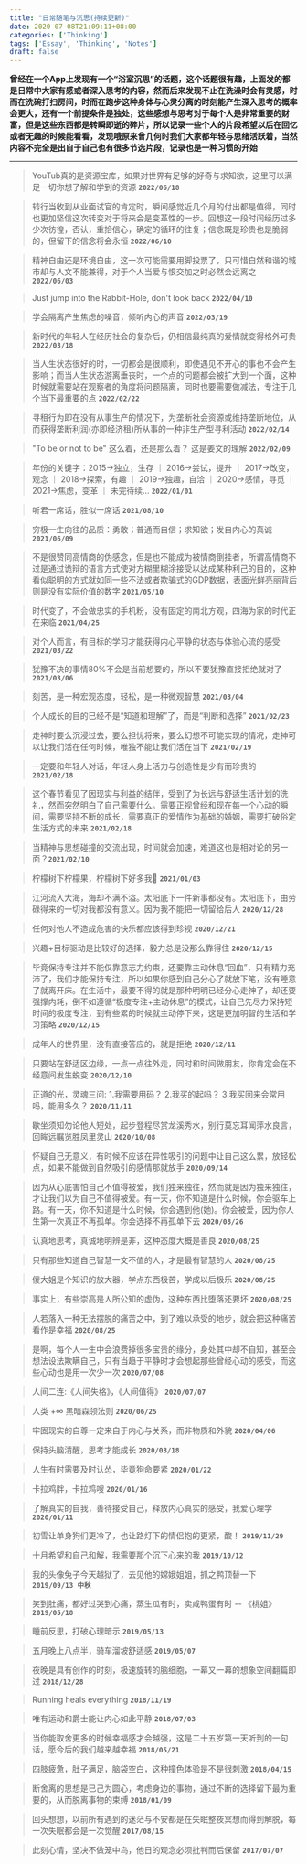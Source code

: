 ```yaml
---
title: "日常随笔与沉思(持续更新)"
date: 2020-07-08T21:09:11+08:00
categories: ['Thinking']
tags: ['Essay', 'Thinking', 'Notes']
draft: false
---
```


**曾经在一个App上发现有一个“浴室沉思”的话题，这个话题很有趣，上面发的都是日常中大家有感或者深入思考的内容，然而后来发现不止在洗澡时会有灵感，时而在洗碗打扫房间，时而在跑步这种身体与心灵分离的时刻能产生深入思考的概率会更大，还有一个前提条件是独处，这些感想与思考对于每个人是非常重要的财富，但是这些东西都是转瞬即逝的碎片，所以记录一些个人的片段希望以后在回忆或者无趣的时候能看看，发现哦原来曾几何时我们大家都年轻与思绪活跃着，当然内容不完全是出自于自己也有很多节选片段，记录也是一种习惯的开始**
___

> YouTub真的是资源宝库，如果对世界有足够的好奇与求知欲，这里可以满足一切你想了解和学到的资源  **`2022/06/18`**

> 转行当收到从业面试官的肯定时，瞬间感觉近几个月的付出都是值得，同时也更加坚信这次转变对于将来会是变革性的一步。回想这一段时间经历过多少次彷徨，否认，重拾信心，确定的循环的往复；信念既是珍贵也是脆弱的，但留下的信念将会永恒  **`2022/06/10`**

> 精神自由还是环境自由，这一次可能需要用脚投票了，只可惜自然和谐的城市却与人文不能兼得，对于个人当爱与恨交加之时必然会远离之  **`2022/06/03`**

> Just jump into the Rabbit-Hole, don't look back   **`2022/04/10`**

> 学会隔离产生焦虑的噪音，倾听内心的声音    **`2022/03/19`**

> 新时代的年轻人在经历社会的复杂后，仍相信最纯真的爱情就变得格外可贵    **`2022/03/18`**

> 当人生状态很好的时，一切都会是很顺利，即使遇见不开心的事也不会产生影响；而当人生状态游离垂丧时，一个点的问题都会被扩大到一个面，这种时候就需要站在观察者的角度将问题隔离，同时也要需要做减法，专注于几个当下最重要的点    **`2022/02/22`**

> 寻租行为即在没有从事生产的情况下，为垄断社会资源或维持垄断地位，从而获得垄断利润(亦即经济租)所从事的一种非生产型寻利活动    **`2022/02/14`**

> "To be or not to be" 这么着，还是那么着？ 这是姜文的理解      **`2022/02/09`**

> 年份的关键字：2015->独立，生存 ｜ 2016->尝试，提升 ｜ 2017->改变，观念 ｜ 2018->探索，有趣 ｜ 2019->独趣，自洽 ｜ 2020->感情，寻觅 ｜ 2021->焦虑，变革 ｜ 未完待续...    **`2022/01/01`**

> 听君一席话，胜似一席话    **`2021/08/10`**

> 穷极一生向往的品质：勇敢；普通而自信；求知欲；发自内心的真诚      **`2021/06/09`**

> 不是很赞同高情商的伪感念，但是也不能成为被情商倒挂者，所谓高情商不过是通过诡辩的语言方式使对方糊里糊涂接受以达成某种利己的目的，这种看似聪明的方式就如同一些不法或者欺骗式的GDP数据，表面光鲜亮丽背后则是没有实际价值的数字  **`2021/05/10`**

> 时代变了，不会做忠实的手机粉，没有固定的南北方观，四海为家的时代正在来临  **`2021/04/25`**

> 对个人而言，有目标的学习才能获得内心平静的状态与体验心流的感受    **`2021/03/22`**

> 犹豫不决的事情80%不会是当前想要的，所以不要犹豫直接拒绝就对了   **`2021/03/06`**

> 刻苦，是一种宏观态度，轻松，是一种微观智慧  **`2021/03/04`**

> 个人成长的目的已经不是“知道和理解”了，而是“判断和选择”  **`2021/02/23`**

> 走神时要么沉浸过去，要么担忧将来，要么幻想不可能实现的情况，走神可以让我们活在任何时候，唯独不能让我们活在当下    **`2021/02/19`**

> 一定要和年轻人对话，年轻人身上活力与创造性是少有而珍贵的  **`2021/02/18`**

> 这个春节看见了因现实与利益的结伴，受到了为长远与舒适生活计划的洗礼，然而突然明白了自己需要什么。需要正视曾经和现在每一个心动的瞬间，需要坚持不断的成长，需要真正的爱情作为基础的婚姻，需要打破俗定生活方式的未来   **`2021/02/18`**

> 当精神与思想碰撞的交流出现，时间就会加速，难道这也是相对论的另一面？**`2021/02/10`**

> 柠檬树下柠檬果，柠檬树下好多我🤪  **`2021/01/03`**

> 江河流入大海，海却不满不溢。太阳底下一件新事都没有。太阳底下，由劳碌得来的一切对我都没有意义。因为我不能把一切留给后人    **`2020/12/28`**

> 任何对他人不造成危害的快乐都应该得到珍视   **`2020/12/21`**

> 兴趣+目标驱动是比较好的选择，毅力总是没那么靠得住     **`2020/12/15`**

> 毕竟保持专注并不能仅靠意志力约束，还要靠主动休息“回血”，只有精力充沛了，我们才能保持专注，所以如果你感到自己分心了就放下笔，没有睡意了就离开床。在生活中，最要不得的就是那种明明已经分心走神了，却还要强撑内耗，倒不如遵循“极度专注+主动休息”的模式，让自己先尽力保持短时间的极度专注，到有些累的时候就主动停下来，这是更加明智的生活和学习策略 **`2020/12/15`**

> 成年人的世界里，没有直接答应的，就是拒绝   **`2020/12/11`**

> 只要站在舒适区边缘，一点一点往外走，同时和时间做朋友，你肯定会在不经意间发生蜕变   **`2020/12/10`**

> 正道的光，灵魂三问:  1.我需要用码？ 2.我买的起吗？ 3.我买回来会常用吗，能用多久？  **`2020/11/11`**

> 歇坐须知勿论他人短处，起步登程尽赏龙溪秀水，别行莫忘耳闻萍水良言，回眸远瞩览胜凤里灵山    **`2020/10/08`**

> 怀疑自己无意义，有时候不应该在异性吸引的问题中让自己这么累，放轻松点，如果不能做到自然吸引的感情那就放手   **`2020/09/14`**

> 因为从心底害怕自己不值得被爱，我们独来独往，然而就是因为独来独往，才让我们以为自己不值得被爱。有一天，你不知道是什么时候，你会驱车上路。有一天，你不知道是什么时候，你会遇到他(她)。你会被爱，因为你人生第一次真正不再孤单。你会选择不再孤单下去  **`2020/08/26`**

> 认真地思考，真诚地明辨是非，这种态度大概是善良    **`2020/08/25`**

> 只有那些知道自己智慧一文不值的人，才是最有智慧的人 **`2020/08/25`**

> 傻大姐是个知识的放大器，学点东西极苦，学成以后极乐 **`2020/08/25`**

> 事实上，有些崇高是人所公知的虚伪，这种东西比堕落还要坏    **`2020/08/25`**

> 人若落入一种无法摆脱的痛苦之中，到了难以承受的地步，就会把这种痛苦看作是幸福 **`2020/08/25`**

> 是啊，每个人一生中会浪费掉很多宝贵的缘分，身处其中却不自知，甚至会想法设法欺瞒自己，只有当趋于平静时才会想起那些曾经心动的感受，而这些心动也是用一次少一次  **`2020/07/08`**

> 人间二连:《人间失格》，《人间值得》  **`2020/07/07`**

> 人类 +∞ 黑暗森领法则  **`2020/06/25`**

> 牢固现实的自尊一定来自于内心与关系，而非物质和外貌    **`2020/04/06`**

> 保持头脑清醒，思考才能成长    **`2020/03/18`**

> 人生有时需要及时认怂，毕竟狗命要紧    **`2020/01/22`**

> 卡拉鸡胖，卡拉鸡嗖    **`2020/01/16`**

> 了解真实的自我，善待接受自己，释放内心真实的感受，我爱心理学  **`2020/01/11`**

> 初雪让单身狗们更冷了，也让路灯下的情侣抱的更紧，酸！  **`2019/11/29`**

> 十月希望和自己和解，我需要那个沉下心来的我    **`2019/10/12`**

> 我的头像兔子今天越狱了，去见他的嫦娥姐姐，抓之鸭顶替一下  **`2019/09/13 中秋`**

> 笑到肚痛，都好过哭到心痛，蒸生瓜有时，卖咸鸭蛋有时 -- 《桃姐》  **`2019/05/18`**

> 睡前反思，打破心理暗示    **`2019/05/13`**

> 五月晚上八点半，骑车溜坡舒适感    **`2019/05/07`**

> 夜晚是具有创作的时刻，极速旋转的脑细胞，一幕又一幕的想象空间翻篇即过  **`2018/12/28`**

> Running heals everything  **`2018/11/19`**

> 唯有运动和爵士能让内心如此平静    **`2018/07/03`**

> 当你能取舍更多的时候幸福感才会越强，这是二十五岁第一天听到的一句话，愿今后的我们越来越幸福    **`2018/05/21`**

> 四肢疲惫，肚子满足，脑袋空白，这种撞色体验是不是很刺激    **`2018/04/15`**

> 断舍离的思想是已己为圆心，考虑身边的事物，通过不断的选择留下最为重要的，从而脱离事物的束缚    **`2018/01/09`**

> 回头想想，以前所有遇到的迷茫与不安都是在失眠整夜冥想而得到解脱，每一次失眠都会是一次觉醒  **`2017/08/15`**

> 此刻心情，坚决不做笼中鸟，他日的观念必须批判而后保留  **`2017/07/07`**
